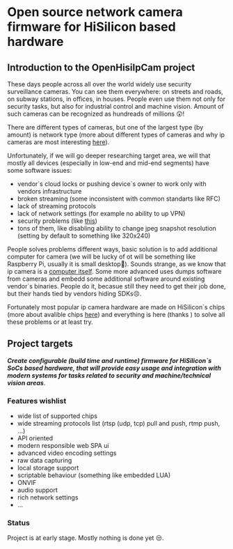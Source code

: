 # Open source network camera firmware for HiSilicon based hardware 

## Introduction to the **OpenHisiIpCam** project

These days people across all over the world widely use security surveillance cameras. 
You can see them everywhere: on streets and roads, on subway stations, in offices, in houses.
People even use them not only for security tasks, but also for industrial control and machine vision.
Amount of such cameras can be recognized as hundreads of millions :astonished:! 

There are different types of cameras, but one of the largest type (by amount) is network type 
(more about different types of cameras and why ip cameras are most interesting [here](/cctv/what-ip-camera-is/)).

Unfortunately, if we will go deeper researching target area, we will that mostly all devices (especially in low-end and mid-end
segments) have some software issues:

* vendor\`s cloud locks or pushing device\`s owner to work only with vendors infrastructure
* broken streaming (some inconsistent with common standarts like RFC)
* lack of streaming protocols
* lack of network settings (for example no ability to up VPN)
* security problems (like [this](https://pierrekim.github.io/blog/2017-03-08-camera-goahead-0day.html))
* tons of them, like disabling ability to change jpeg snapshot resolution (setting by default to something like 320x240)

People solves problems different ways, basic solution is to add additional computer for camera 
(we will be lucky of ot will be something like Raspberry Pi, usually it is small desktop:see_no_evil:). 
Sounds strange, as we know that ip camera is a [computer itself](/cctv/what-ip-camera-is/).
Some more advanced uses dumps software from cameras and embedd some additional software around existing vendor`s binaries.
People do it, becasue still they need to get their job done, but their hands tied by vendors hiding SDKs:persevere:.

Fortunately most popular ip camera hardware are made on HiSilicon`s chips (more about avalible chips [here](/hardware/hisilicon-chips/)) 
and everything is here (thanks ) to solve all these problems or at least try.

## Project targets

***Create configurable (build time and runtime) firmware for HiSilicon`s SoCs based hardware, that will
provide easy usage and integration with modern systems for tasks related to security and machine/technical vision areas***.

### Features wishlist
 
* wide list of supported chips
* wide streaming protocols list (rtsp (udp, tcp) pull and push, rtmp push, ...)
* API oriented
* modern responsible web SPA ui
* advanced video encoding settings
* raw data capturing
* local storage support
* scriptable behaviour (something like embedded LUA)
* ONVIF
* audio support
* rich network settings
* ...

### Status

Project is at early stage. Mostly nothing is done yet :unamused:.
